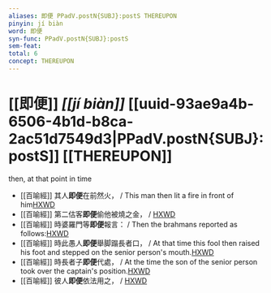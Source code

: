 ```yaml
---
aliases: 即便 PPadV.postN{SUBJ}:postS THEREUPON
pinyin: jí biàn
word: 即便
syn-func: PPadV.postN{SUBJ}:postS
sem-feat: 
total: 6
concept: THEREUPON 
---
```

# [[即便]] *[[jí biàn]]*  [[uuid-93ae9a4b-6506-4b1d-b8ca-2ac51d7549d3|PPadV.postN{SUBJ}:postS]] [[THEREUPON]]
then, at that point in time
 - [[百喻經]] 其人**即便**在前然火， / This man then lit a fire in front of him[HXWD](https://hxwd.org/textview.html?location=KR6b0066_T_002-0547b.32)
 - [[百喻經]] 第二估客**即便**偷他被燒之金， / [HXWD](https://hxwd.org/textview.html?location=KR6b0066_T_002-0548a.4)
 - [[百喻經]] 時婆羅門等**即便**報言： / Then the brahmans reported as follows:[HXWD](https://hxwd.org/textview.html?location=KR6b0066_T_002-0549a.62)
 - [[百喻經]] 時此愚人**即便**舉脚蹋長者口， / At that time this fool then raised his foot and stepped on the senior person's mouth.[HXWD](https://hxwd.org/textview.html?location=KR6b0066_T_003-0551b.42)
 - [[百喻經]] 時長者子**即便**代處， / At the time the son of the senior person took over the captain's position.[HXWD](https://hxwd.org/textview.html?location=KR6b0066_T_004-0553c.8)
 - [[百喻經]] 彼人**即便**依法用之， / [HXWD](https://hxwd.org/textview.html?location=KR6b0066_T_004-0555c.46)